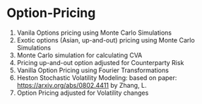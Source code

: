 # Option-Pricing
 1. Vanila Options pricing using Monte Carlo Simulations
 2. Exotic options (Asian, up-and-out) pricing using Monte Carlo Simulations
 3.	Monte Carlo simulation for calculating CVA
 4. Pricing up-and-out option adjusted for Counterparty Risk
 5. Vanilla Option Pricing using Fourier Transformations
 6. Heston Stochastic Volatility Modeling:
	based on paper: https://arxiv.org/abs/0802.4411 by Zhang, L.
 7. Option Pricing adjusted for Volatility changes
